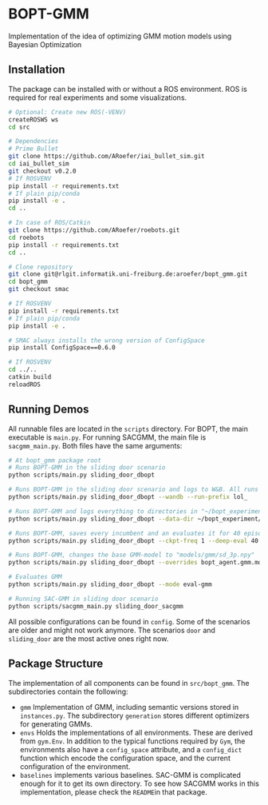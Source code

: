 # BOPT-GMM

Implementation of the idea of optimizing GMM motion models using Bayesian Optimization

## Installation

The package can be installed with or without a ROS environment. ROS is required for real experiments and some visualizations.

```bash
# Optional: Create new ROS(-VENV)
createROSWS ws
cd src

# Dependencies
# Prime Bullet
git clone https://github.com/ARoefer/iai_bullet_sim.git
cd iai_bullet_sim
git checkout v0.2.0
# If ROSVENV
pip install -r requirements.txt
# If plain pip/conda
pip install -e .
cd ..

# In case of ROS/Catkin
git clone https://github.com/ARoefer/roebots.git
cd roebots
pip install -r requirements.txt
cd ..

# Clone repository
git clone git@rlgit.informatik.uni-freiburg.de:aroefer/bopt_gmm.git
cd bopt_gmm
git checkout smac

# If ROSVENV
pip install -r requirements.txt
# If plain pip/conda
pip install -e .

# SMAC always installs the wrong version of ConfigSpace
pip install ConfigSpace==0.6.0

# If ROSVENV
cd ../..
catkin build
reloadROS
```

## Running Demos

All runnable files are located in the `scripts` directory. For BOPT, the main executable is `main.py`. For running SACGMM, the main file is `sacgmm_main.py`. Both files have the same arguments:

```bash
# At bopt_gmm package root
# Runs BOPT-GMM in the sliding door scenario
python scripts/main.py sliding_door_dbopt 

# Runs BOPT-GMM in the sliding door scenario and logs to W&B. All runs are prefixed with "lol_"
python scripts/main.py sliding_door_dbopt --wandb --run-prefix lol_

# Runs BOPT-GMM and logs everything to directories in "~/bopt_experiment" prefixed as "lol_"
python scripts/main.py sliding_door_dbopt --data-dir ~/bopt_experiment/lol_

# Runs BOPT-GMM, saves every incumbent and an evaluates it for 40 episodes
python scripts/main.py sliding_door_dbopt --ckpt-freq 1 --deep-eval 40

# Runs BOPT-GMM, changes the base GMM-model to "models/gmm/sd_3p.npy"
python scripts/main.py sliding_door_dbopt --overrides bopt_agent.gmm.model=models/gmm/sd_3p.npy

# Evaluates GMM
python scripts/main.py sliding_door_dbopt --mode eval-gmm

# Running SAC-GMM in sliding door scenario
python scripts/sacgmm_main.py sliding_door_sacgmm
```

All possible configurations can be found in `config`. Some of the scenarios are older and might not work anymore. The scenarios `door` and `sliding_door` are the most active ones right now.

## Package Structure

The implementation of all components can be found in `src/bopt_gmm`. The subdirectories contain the following:

 - `gmm` Implementation of GMM, including semantic versions stored in `instances.py`. The subdirectory `generation` stores different optimizers for generating GMMs.
 - `envs` Holds the implementations of all environments. These are derived from `gym.Env`. In addition to the typical functions required by `Gym`, the environments also have a `config_space` attribute, and a `config_dict` function which encode the configuration space, and the current configuration of the environment.
 - `baselines` implements various baselines. SAC-GMM is complicated enough for it to get its own directory. To see how SACGMM works in this implementation, please check the `README`in that package.

